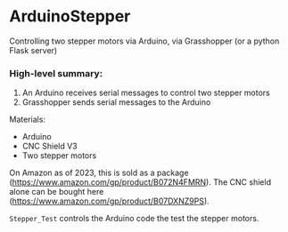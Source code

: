 # ArduinoStepper

Controlling two stepper motors via Arduino, via Grasshopper (or a python Flask server)

### High-level summary:
1. An Arduino receives serial messages to control two stepper motors
2. Grasshopper sends serial messages to the Arduino

Materials:
- Arduino
- CNC Shield V3
- Two stepper motors

On Amazon as of 2023, this is sold as a package (https://www.amazon.com/gp/product/B072N4FMRN). The CNC shield alone can be bought here (https://www.amazon.com/gp/product/B07DXNZ9PS).

`Stepper_Test` controls the Arduino code the test the stepper motors.



